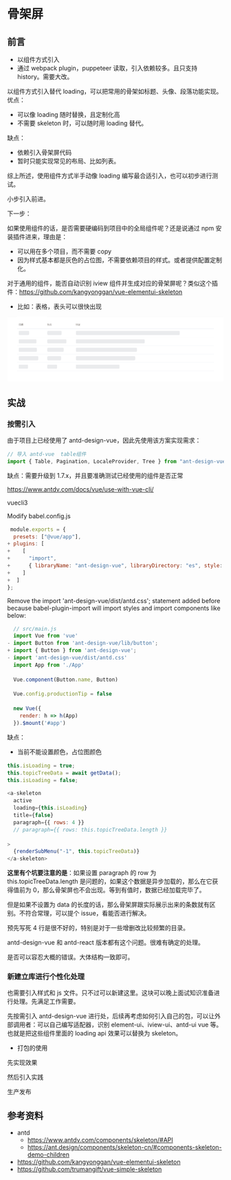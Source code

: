 # 骨架屏

## 前言

- 以组件方式引入
- 通过 webpack plugin，puppeteer 读取，引入依赖较多。且只支持 history。需要大改。

以组件方式引入替代 loading，可以把常用的骨架如标题、头像、段落功能实现。
优点：

- 可以像 loading 随时替换，且定制化高
- 不需要 skeleton 时，可以随时用 loading 替代。

缺点：

- 依赖引入骨架屏代码
- 暂时只能实现常见的布局、比如列表。

综上所述，使用组件方式半手动像 loading 编写最合适引入，也可以初步进行测试。

小步引入前进。

下一步：

如果使用组件的话，是否需要硬编码到项目中的全局组件呢？还是说通过 npm 安装插件进来，理由是：

- 可以用在多个项目，而不需要 copy
- 因为样式基本都是灰色的占位图，不需要依赖项目的样式。或者提供配置定制化。

对于通用的组件，能否自动识别 iview 组件并生成对应的骨架屏呢？类似这个插件：https://github.com/kangyonggan/vue-elementui-skeleton

- 比如：表格，表头可以很快出现

![](../.vuepress/public/images/skeleto-table.gif)

## 实战

### 按需引入

由于项目上已经使用了 antd-design-vue，因此先使用该方案实现需求：

```js
// 导入 antd-vue  table组件
import { Table, Pagination, LocaleProvider, Tree } from "ant-design-vue";
```

缺点：需要升级到 1.7.x，并且要准确测试已经使用的组件是否正常

https://www.antdv.com/docs/vue/use-with-vue-cli/

vuecli3

Modify babel.config.js

```js
 module.exports = {
  presets: ["@vue/app"],
+ plugins: [
+    [
+      "import",
+      { libraryName: "ant-design-vue", libraryDirectory: "es", style: true }
+    ]
+  ]
};
```

Remove the import 'ant-design-vue/dist/antd.css'; statement added before because babel-plugin-import will import styles and import components like below:

```js
  // src/main.js
  import Vue from 'vue'
- import Button from 'ant-design-vue/lib/button';
+ import { Button } from 'ant-design-vue';
- import 'ant-design-vue/dist/antd.css'
  import App from './App'

  Vue.component(Button.name, Button)

  Vue.config.productionTip = false

  new Vue({
    render: h => h(App)
  }).$mount('#app')
```

缺点：

- 当前不能设置颜色，占位图颜色

```js
this.isLoading = true;
this.topicTreeData = await getData();
this.isLoading = false;
```

```js
<a-skeleton
  active
  loading={this.isLoading}
  title={false}
  paragraph={{ rows: 4 }}
  // paragraph={{ rows: this.topicTreeData.length }}

>
  {renderSubMenu("-1", this.topicTreeData)}
</a-skeleton>
```

**这里有个坑要注意的是**：如果设置 paragraph 的 row 为 this.topicTreeData.length 是问题的，如果这个数据是异步加载的，那么在它获得值前为 0，那么骨架屏也不会出现。等到有值时，数据已经加载完毕了。

但是如果不设置为 data 的长度的话，那么骨架屏跟实际展示出来的条数就有区别。不符合常理，可以提个 issue，看能否进行解决。

预先写死 4 行是很不好的，特别是对于一些增删改比较频繁的目录。

antd-design-vue 和 antd-react 版本都有这个问题。很难有确定的处理。

是否可以容忍大概的错误。大体结构一致即可。

### 新建立库进行个性化处理

也需要引入样式和 js 文件。只不过可以新建这里。这块可以晚上面试知识准备进行处理。先满足工作需要。

先按需引入 antd-design-vue 进行处，后续再考虑如何引入自己的包，可以让外部调用者：可以自己编写适配器，识别 element-ui、iview-ui、antd-ui vue 等。也就是把这些组件里面的 loading api 效果可以替换为 skeleton。

- 打包的使用

先实现效果

然后引入实践

生产发布

## 参考资料

- antd
  - https://www.antdv.com/components/skeleton/#API
  - https://ant.design/components/skeleton-cn/#components-skeleton-demo-children
- https://github.com/kangyonggan/vue-elementui-skeleton
- https://github.com/trumangift/vue-simple-skeleton
